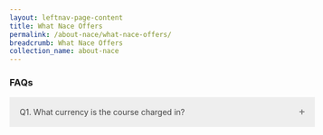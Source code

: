 ```yaml
---
layout: leftnav-page-content
title: What Nace Offers
permalink: /about-nace/what-nace-offers/
breadcrumb: What Nace Offers
collection_name: about-nace
---
```



<style>
/* Style the element that is used to open and close the accordion class */
p.accordion {
    background-color: #eee;
    color: #444;
    cursor: pointer;
    padding: 18px;
    width: 100%;
    text-align: left;
    border: none;
    outline: none;
    transition: 0.4s;
    margin-bottom:10px;
}

/* Add a background color to the accordion if it is clicked on (add the .active class with JS), and when you move the mouse over it (hover) */
p.accordion.active, p.accordion:hover {
    background-color: #ddd;
}

/* Unicode character for "plus" sign (+) */
p.accordion:after {
    content: '\2795'; 
    font-size: 13px;
    color: #777;
    float: right;
    margin-left: 5px;
}

/* Unicode character for "minus" sign (-) */
p.accordion.active:after {
    content: "\2796"; 
}

/* Style the element that is used for the panel class */

div.panel {
    padding: 0 18px;
    background-color: white;
    max-height: 0;
    overflow: hidden;
    transition: 0.4s ease-in-out;
    opacity: 0;
    margin-bottom:10px;
}

div.panel.show {
    opacity: 1;
    max-height: 500px; /* Whatever you like, as long as its more than the height of the content (on all screen sizes) */
}
</style>


<h3>FAQs</h3>

<p class="accordion">Q1. What currency is the course charged in?</p>
<div class="panel">A. The course is charged in Australian dollars.</div>
